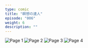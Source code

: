 ```yaml
---
type: comic
title: "瞑想の達人"
episode: "006"
weight: 6
description: ""
---
```


![Page 1](name-1.jpg)
![Page 2](name-2.jpg)
![Page 3](name-3.jpg)
![Page 4](name-4.jpg)
